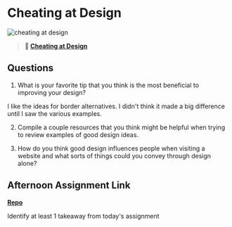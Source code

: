 # Cheating at Design

![cheating at design](https://bcw.blob.core.windows.net/public/img/courses/5247609446691139)

> **📖 [Cheating at Design](https://codeworksacademy.com/fs-student-guide/resources/wk1/04-Cheating-at-Design)**

## Questions

1. What is your favorite tip that you think is the most beneficial to improving your design?

I like the ideas for border alternatives. I didn't think it made a big difference until I saw the various examples.

2. Compile a couple resources that you think might be helpful when trying to review examples of good design ideas.



3. How do you think good design influences people when visiting a website and what sorts of things could you convey through design alone?

## Afternoon Assignment Link

**[Repo](https://github.com/Ethan-Johnson17/<ASSIGNMENT_REPO>)**

Identify at least 1 takeaway from today's assignment
